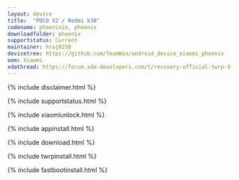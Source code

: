 ```yaml
---
layout: device
title:  "POCO X2 / Redmi k30"
codename: phoenixin, phoenix
downloadfolder: phoenix
supportstatus: Current
maintainer: hraj9258
devicetree: https://github.com/TeamWin/android_device_xiaomi_phoenix
oem: Xiaomi
xdathread: https://forum.xda-developers.com/t/recovery-official-twrp-3-5-1_10-0-twrp-for-poco-x2-k30.4223889/
---
```


{% include disclaimer.html %}

{% include supportstatus.html %}

{% include xiaomiunlock.html %}

{% include appinstall.html %}

{% include download.html %}

{% include twrpinstall.html %}

{% include fastbootinstall.html %}
